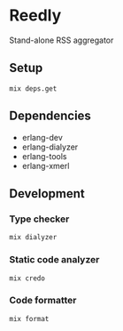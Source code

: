 # Reedly

Stand-alone RSS aggregator


## Setup

    mix deps.get


## Dependencies

  * erlang-dev
  * erlang-dialyzer
  * erlang-tools
  * erlang-xmerl


## Development

### Type checker

    mix dialyzer

### Static code analyzer

    mix credo

### Code formatter

    mix format

